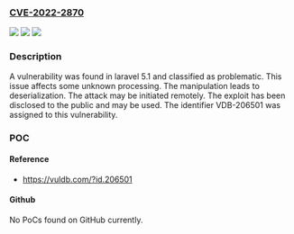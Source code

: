 ### [CVE-2022-2870](https://cve.mitre.org/cgi-bin/cvename.cgi?name=CVE-2022-2870)
![](https://img.shields.io/static/v1?label=Product&message=laravel&color=blue)
![](https://img.shields.io/static/v1?label=Version&message=n%2Fa&color=blue)
![](https://img.shields.io/static/v1?label=Vulnerability&message=CWE-502%20Deserialization&color=brighgreen)

### Description

A vulnerability was found in laravel 5.1 and classified as problematic. This issue affects some unknown processing. The manipulation leads to deserialization. The attack may be initiated remotely. The exploit has been disclosed to the public and may be used. The identifier VDB-206501 was assigned to this vulnerability.

### POC

#### Reference
- https://vuldb.com/?id.206501

#### Github
No PoCs found on GitHub currently.

